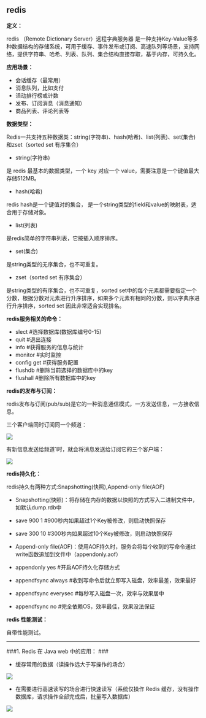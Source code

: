 redis
---

**定义：**

redis （Remote Dictionary Server）远程字典服务器 是一种支持Key-Value等多种数据结构的存储系统，可用于缓存、事件发布或订阅、高速队列等场景，支持网络，提供字符串、哈希、列表、队列、集合结构直接存取，基于内存，可持久化。

**应用场景：**

* 会话缓存（最常用）
* 消息队列，比如支付
* 活动排行榜或计数
* 发布、订阅消息（消息通知）
* 商品列表、评论列表等


**数据类型：**

Redis一共支持五种数据类：string(字符串)、hash(哈希)、list(列表)、set(集合)和zset（sorted set 有序集合）

* string(字符串)

是 redis 最基本的数据类型，一个 key 对应一个 value，需要注意是一个键值最大存储512MB。

* hash(哈希)

redis hash是一个键值对的集合， 是一个string类型的field和value的映射表，适合用于存储对象。

* list(列表)

是redis简单的字符串列表，它按插入顺序排序。

* set(集合)

是string类型的无序集合，也不可重复。

* zset（sorted set 有序集合）

是string类型的有序集合，也不可重复，sorted set中的每个元素都需要指定一个分数，根据分数对元素进行升序排序，如果多个元素有相同的分数，则以字典序进行升序排序，sorted set 因此非常适合实现排名。

**redis服务相关的命令：**

* slect           #选择数据库(数据库编号0-15)
* quit             #退出连接
* info             #获得服务的信息与统计
* monitor       #实时监控
* config get   #获得服务配置
* flushdb       #删除当前选择的数据库中的key
* flushall       #删除所有数据库中的key

**redis的发布与订阅：**

redis发布与订阅(pub/sub)是它的一种消息通信模式，一方发送信息，一方接收信息。

三个客户端同时订阅同一个频道：

![](https://i.imgur.com/JFLJb0b.png)

有新信息发送给频道1时，就会将消息发送给订阅它的三个客户端：

![](https://i.imgur.com/1s0FWJs.png)

**redis持久化：**

redis持久有两种方式:Snapshotting(快照),Append-only file(AOF)

* Snapshotting(快照)：将存储在内存的数据以快照的方式写入二进制文件中，如默认dump.rdb中
 
 * save 900 1   #900秒内如果超过1个Key被修改，则启动快照保存
 
 * save 300 10  #300秒内如果超过10个Key被修改，则启动快照保存

* Append-only file(AOF)：使用AOF持久时，服务会将每个收到的写命令通过write函数追加到文件中（appendonly.aof）

 * appendonly yes  #开启AOF持久化存储方式 
 * appendfsync always  #收到写命令后就立即写入磁盘，效率最差，效果最好
 * appendfsync everysec  #每秒写入磁盘一次，效率与效果居中
 * appendfsync no   #完全依赖OS，效率最佳，效果没法保证

**redis 性能测试：**

自带性能测试。

---
###1. Redis 在 Java web 中的应用： ###

* 缓存常用的数据（读操作远大于写操作的场合）

![](https://i.imgur.com/ttOevrT.png)

* 在需要进行高速读写的场合进行快速读写（系统仅操作 Redis 缓存，没有操作数据库，请求操作全部完成后，批量写入数据库）

![](https://i.imgur.com/koj993q.png)